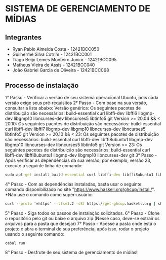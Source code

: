 # SISTEMA DE GERENCIAMENTO DE MÍDIAS

## Integrantes
- Ryan Pablo Almeida Costa - 12421BCC050
- Guilherme Silva Cotrim - 12421BCC001
- Tiago Beijo Lemes Monteiro Junior - 12421BCC095
- Matheus Vieira de Assis - 12421BCC040
- João Gabriel Garcia de Oliveira - 12421BCC068

## Processo de instalação
1° Passo - Verificar a versão de seu sistema operacional Ubuntu, pois cada versão exige seus pré-requisitos
2° Passo - Com base na sua versão, consultar a lista abaixo:
   Versão genérica: Os seguintes pacotes de distribuição são necessários: build-essential curl libffi-dev libffi6 libgmp-dev libgmp10 libncurses-dev libncurses5 libtinfo5 git
   Version >= 20.04 && < 20.10: Os seguintes pacotes de distribuição são necessários: build-essential curl libffi-dev libffi7 libgmp-dev libgmp10 libncurses-dev libncurses5 libtinfo5 git
   Version >= 20.10 && < 23: Os seguintes pacotes de distribuição são necessários: build-essential curl libffi-dev libffi8ubuntu1 libgmp-dev libgmp10 libncurses-dev libncurses5 libtinfo5 git
   Version >= 23: Os seguintes pacotes de distribuição são necessários: build-essential curl libffi-dev libffi8ubuntu1 libgmp-dev libgmp10 libncurses-dev git
3° Passo - Após verificar as dependências da sua versão, por exemplo, versão 23, execute a seguinte linha de comando:
   ```cmd
   sudo apt-get install build-essential curl libffi-dev libffi8ubuntu1 libgmp-dev libgmp10 libncurses-dev git
   ```
4° Passo - Com as dependências instaladas, basta usar o seguinte comando disponibilizado no site "https://www.haskell.org/ghcup/install/". *Não use o comando como super-usuário:
   ```cmd
   curl --proto '=https' --tlsv1.2 -sSf https://get-ghcup.haskell.org | sh
   ```
5° Passo - Siga todos os passos de instalação solicitados.
6° Passo - Clone o repositório pelo git ou baixe o arquivo zip (Nesse caso, deve-se extrair os arquivos para a pasta que desejar)
7° Passo - Acesse a pasta onde está o projeto e abra o terminal de sua preferência, após isso, rodar o projeto usando o seguinte comando:
   ```cmd
   cabal run
   ```
8° Passo - Desfrute de seu sistema de gerenciamento de mídias!
